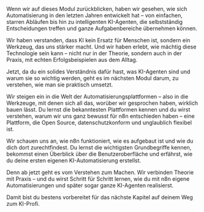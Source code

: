 Wenn wir auf dieses Modul zurückblicken, haben wir gesehen, wie sich Automatisierung in den letzten Jahren entwickelt hat –
von einfachen, starren Abläufen bis hin zu intelligenten KI-Agenten, die selbstständig Entscheidungen treffen und ganze Aufgabenbereiche übernehmen können.

Wir haben verstanden, dass KI kein Ersatz für Menschen ist, sondern ein Werkzeug, das uns stärker macht.
Und wir haben erlebt, wie mächtig diese Technologie sein kann – nicht nur in der Theorie, sondern auch in der Praxis, mit echten Erfolgsbeispielen aus dem Alltag.

Jetzt, da du ein solides Verständnis dafür hast, was KI-Agenten sind und warum sie so wichtig werden, geht es im nächsten Modul darum, zu verstehen, wie man sie praktisch umsetzt.

Wir steigen ein in die Welt der Automatisierungsplattformen – also in die Werkzeuge, mit denen sich all das, worüber wir gesprochen haben, wirklich bauen lässt.
Du lernst die bekanntesten Plattformen kennen und du wirst verstehen, warum wir uns ganz bewusst für n8n entschieden haben – eine Plattform, die Open Source, datenschutzkonform und unglaublich flexibel ist.

Wir schauen uns an, wie n8n funktioniert, wie es aufgebaut ist und wie du dich dort zurechtfindest.
Du lernst die wichtigsten Grundbegriffe kennen, bekommst einen Überblick über die Benutzeroberfläche und erfährst, wie du deine ersten eigenen KI-Automatisierung erstellst.

Denn ab jetzt geht es vom Verstehen zum Machen.
Wir verbinden Theorie mit Praxis – und du wirst Schritt für Schritt lernen, wie du mit n8n eigene Automatisierungen und später sogar ganze KI-Agenten realisierst.

Damit bist du bestens vorbereitet für das nächste Kapitel auf deinem Weg zum KI-Profi.
